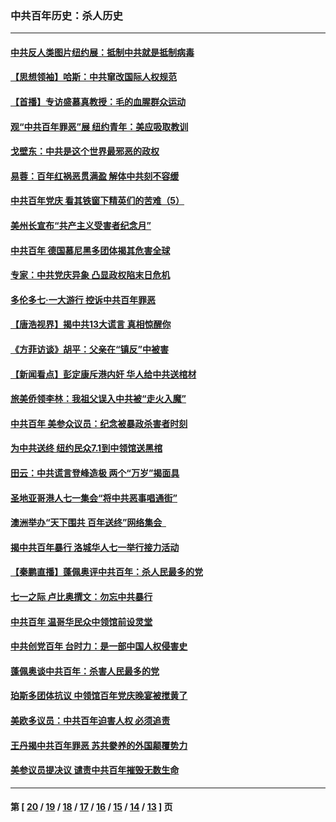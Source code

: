 ### 中共百年历史：杀人历史
---
#### [中共反人类图片纽约展：抵制中共就是抵制病毒](../../pages/nf1176106/n13115371.md?07310430) 
#### [【思想领袖】哈斯：中共窜改国际人权规范](../../pages/nf1176106/n13053647.md?07310430) 
#### [【首播】专访盛慕真教授：毛的血腥群众运动](../../pages/nf1176106/n13091782.md?07310430) 
#### [观“中共百年罪恶”展 纽约青年：美应吸取教训](../../pages/nf1176106/n13085246.md?07310430) 
#### [戈壁东：中共是这个世界最邪恶的政权](../../pages/nf1176106/n13085641.md?07310430) 
#### [易蓉：百年红祸恶贯满盈 解体中共刻不容缓](../../pages/nf1176106/n13084455.md?07310430) 
#### [中共百年党庆 看其铁窗下精英们的苦难（5）](../../pages/nf1176106/n13076766.md?07310430) 
#### [美州长宣布“共产主义受害者纪念月”](../../pages/nf1176106/n13074024.md?07310430) 
#### [中共百年 德国慕尼黑多团体揭其危害全球](../../pages/nf1176106/n13068873.md?07310430) 
#### [专家：中共党庆异象 凸显政权陷末日危机](../../pages/nf1176106/n13067084.md?07310430) 
#### [多伦多七·一大游行 控诉中共百年罪恶](../../pages/nf1176106/n13062043.md?07310430) 
#### [【唐浩视界】揭中共13大谎言 真相惊醒你](../../pages/nf1176106/n13065208.md?07310430) 
#### [《方菲访谈》胡平：父亲在“镇反”中被害](../../pages/nf1176106/n13064114.md?07310430) 
#### [【新闻看点】彭定康斥港内奸 华人给中共送棺材](../../pages/nf1176106/n13064230.md?07310430) 
#### [旅美侨领李林：我祖父误入中共被“走火入魔”](../../pages/nf1176106/n13062777.md?07310430) 
#### [中共百年 美参众议员：纪念被暴政杀害者时刻](../../pages/nf1176106/n13063735.md?07310430) 
#### [为中共送终 纽约民众7.1到中领馆送黑棺](../../pages/nf1176106/n13062573.md?07310430) 
#### [田云：中共谎言登峰造极 两个“万岁”揭面具](../../pages/nf1176106/n13062013.md?07310430) 
#### [圣地亚哥港人七一集会“将中共恶事唱通街”](../../pages/nf1176106/n13062681.md?07310430) 
#### [澳洲举办“天下围共 百年送终”网络集会  ](../../pages/nf1176106/n13054366.md?07310430) 
#### [揭中共百年暴行 洛城华人七一举行接力活动](../../pages/nf1176106/n13061979.md?07310430) 
#### [【秦鹏直播】蓬佩奥评中共百年：杀人民最多的党](../../pages/nf1176106/n13061736.md?07310430) 
#### [七一之际 卢比奥撰文：勿忘中共暴行](../../pages/nf1176106/n13061044.md?07310430) 
#### [中共百年 温哥华民众中领馆前设灵堂](../../pages/nf1176106/n13061399.md?07310430) 
#### [中共创党百年 台时力：是一部中国人权侵害史](../../pages/nf1176106/n13060687.md?07310430) 
#### [蓬佩奥谈中共百年：杀害人民最多的党](../../pages/nf1176106/n13061271.md?07310430) 
#### [珀斯多团体抗议 中领馆百年党庆晚宴被搅黄了](../../pages/nf1176106/n13061220.md?07310430) 
#### [美欧多议员：中共百年迫害人权 必须追责](../../pages/nf1176106/n13061062.md?07310430) 
#### [王丹揭中共百年罪恶 苏共豢养的外国颠覆势力](../../pages/nf1176106/n13060640.md?07310430) 
#### [美参议员提决议 谴责中共百年摧毁无数生命](../../pages/nf1176106/n13060723.md?07310430) 

---
#### 第 [ [20](./20.md?07310430) / [19](./19.md?07310430) / [18](./18.md?07310430) / [17](./17.md?07310430) / [16](./16.md?07310430) / [15](./15.md?07310430) / [14](./14.md?07310430) / [13](./13.md?07310430) ] 页
